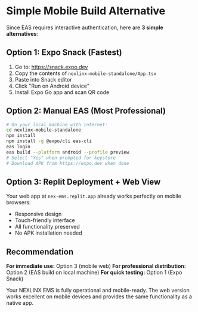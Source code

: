 # Simple Mobile Build Alternative

Since EAS requires interactive authentication, here are **3 simple alternatives**:

## Option 1: Expo Snack (Fastest)
1. Go to: https://snack.expo.dev
2. Copy the contents of `nexlinx-mobile-standalone/App.tsx`
3. Paste into Snack editor
4. Click "Run on Android device" 
5. Install Expo Go app and scan QR code

## Option 2: Manual EAS (Most Professional)
```bash
# On your local machine with internet:
cd nexlinx-mobile-standalone
npm install
npm install -g @expo/cli eas-cli
eas login
eas build --platform android --profile preview
# Select "Yes" when prompted for keystore
# Download APK from https://expo.dev when done
```

## Option 3: Replit Deployment + Web View
Your web app at `nex-ems.replit.app` already works perfectly on mobile browsers:
- Responsive design
- Touch-friendly interface  
- All functionality preserved
- No APK installation needed

## Recommendation

**For immediate use:** Option 3 (mobile web)
**For professional distribution:** Option 2 (EAS build on local machine)
**For quick testing:** Option 1 (Expo Snack)

Your NEXLINX EMS is fully operational and mobile-ready. The web version works excellent on mobile devices and provides the same functionality as a native app.